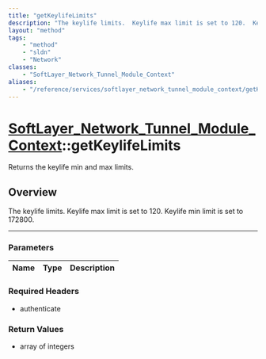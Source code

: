```yaml
---
title: "getKeylifeLimits"
description: "The keylife limits.  Keylife max limit is set to 120.  Keylife min limit is set to 172800."
layout: "method"
tags:
    - "method"
    - "sldn"
    - "Network"
classes:
    - "SoftLayer_Network_Tunnel_Module_Context"
aliases:
    - "/reference/services/softlayer_network_tunnel_module_context/getKeylifeLimits"
---
```

# [SoftLayer_Network_Tunnel_Module_Context](/reference/services/SoftLayer_Network_Tunnel_Module_Context)::getKeylifeLimits

Returns the keylife min and max limits.


## Overview 
The keylife limits.  Keylife max limit is set to 120.  Keylife min limit is set to 172800.

-----

### Parameters 
|Name | Type | Description |
| --- | --- | --- |


### Required Headers
* authenticate


### Return Values
* array of integers




